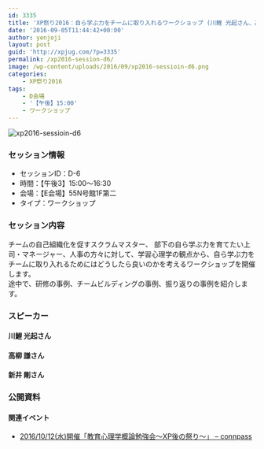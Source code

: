 ```yaml
---
id: 3335
title: 'XP祭り2016：自ら学ぶ力をチームに取り入れるワークショップ (川鯉 光起さん、高柳 謙さん、新井 剛さん)'
date: '2016-09-05T11:44:42+00:00'
author: yenjoji
layout: post
guid: 'http://xpjug.com/?p=3335'
permalink: /xp2016-session-d6/
image: /wp-content/uploads/2016/09/xp2016-sessioin-d6.png
categories:
    - XP祭り2016
tags:
    - D会場
    - '【午後】15:00'
    - ワークショップ
---
```


![xp2016-sessioin-d6](http://xpjug.com/wp-content/uploads/2016/09/xp2016-sessioin-d6.png)

### セッション情報

- セッションID：D-6
- 時間：【午後3】15:00～16:30
- 会場：【E会場】55N号館1F第二
- タイプ：ワークショップ

### セッション内容

チームの自己組織化を促すスクラムマスター、 部下の自ら学ぶ力を育てたい上司・マネージャー、人事の方々に対して、学習心理学の観点から、自ら学ぶ力をチームに取り入れるためにはどうしたら良いのかを考えるワークショップを開催します。  
途中で、研修の事例、チームビルディングの事例、振り返りの事例を紹介します。

### スピーカー

#### 川鯉 光起さん

#### 高柳 謙さん

#### 新井 剛さん

### 公開資料

#### 関連イベント

- [2016/10/12(水)開催「教育心理学概論勉強会〜XP後の祭り〜」 – connpass](http://connpass.com/event/41104/)